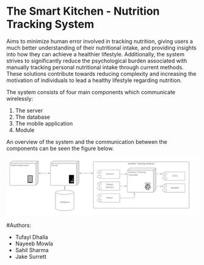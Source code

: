 # The Smart Kitchen - Nutrition Tracking System

Aims to minimize human error involved in tracking nutrition, giving users a much better understanding of their nutritional intake, and providing insights into how they can achieve a healthier lifestyle. Additionally, the system strives to significantly reduce the psychological burden associated with manually tracking personal nutritional intake through current methods. These solutions contribute towards reducing complexity and increasing the motivation of individuals to lead a healthy lifestyle regarding nutrition.

The system consists of four main components which communicate wirelessly:
1) The server
2) The database
3) The mobile application
4) Module

An overview of the system and the communication between the components can be seen the figure below. 

![alt text](https://github.com/tufayldhalla/SmartKitchenHomeSystem/blob/main/Overview%20of%20System.png)

#Authors:
  * Tufayl Dhalla
  * Nayeeb Mowla
  * Sahil Sharma
  * Jake Surrett
